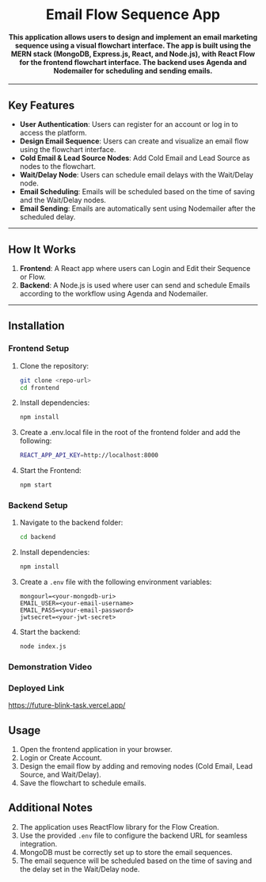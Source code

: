 <div align="center">
  <h1>Email Flow Sequence App</h1>
  <h4>This application allows users to design and implement an email marketing sequence using a visual flowchart interface. The app is built using the MERN stack (MongoDB, Express.js, React, and Node.js), with React Flow for the frontend flowchart interface. The backend uses Agenda and Nodemailer for scheduling and sending emails.</h4>
</div>

---

## Key Features

- **User Authentication**: Users can register for an account or log in to access the platform.
- **Design Email Sequence**: Users can create and visualize an email flow using the flowchart interface.
- **Cold Email & Lead Source Nodes**: Add Cold Email and Lead Source as nodes to the flowchart.
- **Wait/Delay Node**: Users can schedule email delays with the Wait/Delay node.
- **Email Scheduling**: Emails will be scheduled based on the time of saving and the Wait/Delay nodes.
- **Email Sending**: Emails are automatically sent using Nodemailer after the scheduled delay.
---

## How It Works

1. **Frontend**: A React app where users can Login and Edit their Sequence or Flow.
2. **Backend**: A Node.js is used where user can send and schedule Emails according to the workflow using Agenda and Nodemailer.

---


## Installation

### Frontend Setup

1. Clone the repository:
   ```bash
   git clone <repo-url>
   cd frontend
2. Install dependencies:
   ```bash
   npm install
3. Create a .env.local file in the root of the frontend folder and add the following:
   ```bash
   REACT_APP_API_KEY=http://localhost:8000
4. Start the Frontend:
   ```bash
   npm start

### Backend Setup

1. Navigate to the backend folder:
   ```bash
   cd backend
2. Install dependencies:
   ```bash
   npm install

3. Create a `.env` file with the following environment variables:
    ```env
    mongourl=<your-mongodb-uri>
    EMAIL_USER=<your-email-username>
    EMAIL_PASS=<your-email-password>
    jwtsecret=<your-jwt-secret>
4. Start the backend:
    ```bash
   node index.js

### Demonstration Video


### Deployed Link
https://future-blink-task.vercel.app/

## Usage

1. Open the frontend application in your browser.
2. Login or Create Account.
3. Design the email flow by adding and removing nodes (Cold Email, Lead Source, and Wait/Delay).
4. Save the flowchart to schedule emails.


## Additional Notes


2. The application uses ReactFlow library for the Flow Creation.
3. Use the provided `.env` file to configure the backend URL for seamless integration.
4. MongoDB must be correctly set up to store the email sequences.
5. The email sequence will be scheduled based on the time of saving and the delay set in the Wait/Delay node.

